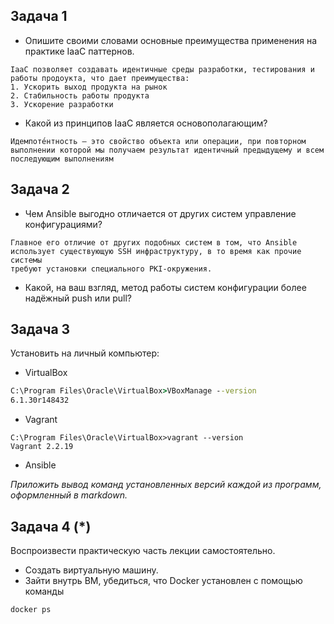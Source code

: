 ## Задача 1

- Опишите своими словами основные преимущества применения на практике IaaC паттернов.
```
IaaC позволяет создавать идентичные среды разработки, тестирования и работы продоукта, что дает преимущества:
1. Ускорить выход продукта на рынок 
2. Стабильность работы продукта 
3. Ускорение разработки
```

- Какой из принципов IaaC является основополагающим?
```
Идемпоте́нтность — это свойство объекта или операции, при повторном выполнении которой мы получаем результат идентичный предыдущему и всем последующим выполнениям
```
## Задача 2

- Чем Ansible выгодно отличается от других систем управление конфигурациями?
```
Главное его отличие от других подобных систем в том, что Ansible
использует существующую SSH инфраструктуру, в то время как прочие системы
требуют установки специального PKI-окружения.
```

- Какой, на ваш взгляд, метод работы систем конфигурации более надёжный push или pull?

## Задача 3

Установить на личный компьютер:

- VirtualBox
```cmd
C:\Program Files\Oracle\VirtualBox>VBoxManage --version
6.1.30r148432
```
- Vagrant
```
C:\Program Files\Oracle\VirtualBox>vagrant --version
Vagrant 2.2.19
```
- Ansible

*Приложить вывод команд установленных версий каждой из программ, оформленный в markdown.*

## Задача 4 (*)

Воспроизвести практическую часть лекции самостоятельно.

- Создать виртуальную машину.
- Зайти внутрь ВМ, убедиться, что Docker установлен с помощью команды
```
docker ps
```
